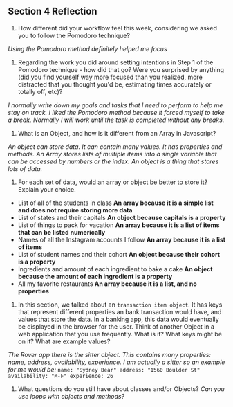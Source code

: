 ## Section 4 Reflection

1. How different did your workflow feel this week, considering we asked you to follow the Pomodoro technique?

*Using the Pomodoro method definitely helped me focus*

1. Regarding the work you did around setting intentions in Step 1 of the Pomodoro technique - how did that go? Were you surprised by anything (did you find yourself way more focused than you realized, more distracted that you thought you'd be, estimating times accurately or totally off, etc)?

*I normally write down my goals and tasks that I need to perform to help me stay on track. I liked the Pomodoro method because it forced myself to take a break. Normally I will work until the task is completed without any breaks.*

1. What is an Object, and how is it different from an Array in Javascript?

*An object can store data. It can contain many values. It has properties and methods. An Array stores lists of multiple items into a single variable that can be accessed by numbers or the index. An object is a thing that stores lots of data.*

1. For each set of data, would an array or object be better to store it? Explain your choice.

  * List of all of the students in class
  **An array because it is a simple list and does not require storing more data**
  * List of states and their capitals
  **An object because capitals is a property**
  * List of things to pack for vacation
  **An array because it is a list of items that can be listed numerically**
  * Names of all the Instagram accounts I follow
  **An array because it is a list of items**
  * List of student names and their cohort
  **An object because their cohort is a property**
  * Ingredients and amount of each ingredient to bake a cake
  **An object because the amount of each ingredient is a property**
  * All my favorite restaurants
  **An array because it is a list, and no properties**

1. In this section, we talked about an `transaction item object`. It has keys that represent different properties an bank transaction would have, and values that store the data. In a banking app, this data would eventually be displayed in the browser for the user. Think of another Object in a web application that you use frequently. What is it? What keys might be on it? What are example values?

*The Rover app there is the sitter object. This contains many properties: name, address, availability, experience. I am actually a sitter so an example for me would be:*
`name: "Sydney Bear"
address: "1560 Boulder St"
availability: "M-F"
experience: 26`

1. What questions do you still have about classes and/or Objects?
*Can you use loops with objects and methods?*
